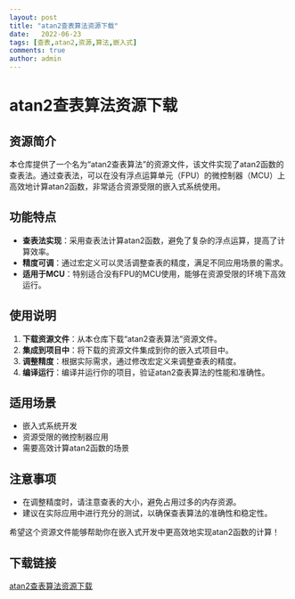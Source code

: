 ```yaml
---
layout: post
title: "atan2查表算法资源下载"
date:   2022-06-23
tags: [查表,atan2,资源,算法,嵌入式]
comments: true
author: admin
---
```

# atan2查表算法资源下载

## 资源简介

本仓库提供了一个名为“atan2查表算法”的资源文件，该文件实现了atan2函数的查表法。通过查表法，可以在没有浮点运算单元（FPU）的微控制器（MCU）上高效地计算atan2函数，非常适合资源受限的嵌入式系统使用。

## 功能特点

- **查表法实现**：采用查表法计算atan2函数，避免了复杂的浮点运算，提高了计算效率。
- **精度可调**：通过宏定义可以灵活调整查表的精度，满足不同应用场景的需求。
- **适用于MCU**：特别适合没有FPU的MCU使用，能够在资源受限的环境下高效运行。

## 使用说明

1. **下载资源文件**：从本仓库下载“atan2查表算法”资源文件。
2. **集成到项目中**：将下载的资源文件集成到你的嵌入式项目中。
3. **调整精度**：根据实际需求，通过修改宏定义来调整查表的精度。
4. **编译运行**：编译并运行你的项目，验证atan2查表算法的性能和准确性。

## 适用场景

- 嵌入式系统开发
- 资源受限的微控制器应用
- 需要高效计算atan2函数的场景

## 注意事项

- 在调整精度时，请注意查表的大小，避免占用过多的内存资源。
- 建议在实际应用中进行充分的测试，以确保查表算法的准确性和稳定性。

希望这个资源文件能够帮助你在嵌入式开发中更高效地实现atan2函数的计算！

## 下载链接

[atan2查表算法资源下载](https://pan.quark.cn/s/9c2ca15538a4)